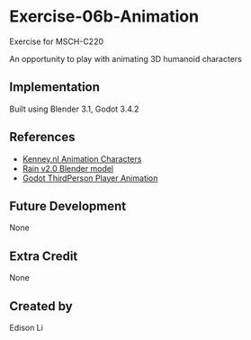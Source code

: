 # Exercise-06b-Animation

Exercise for MSCH-C220

An opportunity to play with animating 3D humanoid characters

## Implementation

Built using Blender 3.1, Godot 3.4.2

## References
 - [Kenney.nl Animation Characters](https://kenney.nl/assets/animated-characters-2)
 - [Rain v2.0 Blender model](https://cloud.blender.org/p/characters/5f04a68bb5f1a2612f7b29da)
 - [Godot ThirdPerson Player Animation](https://youtu.be/msZw59Iln74)

## Future Development

None

## Extra Credit

None

## Created by 
Edison Li
